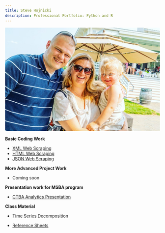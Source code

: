 ```yaml
---
title: Steve Hojnicki 
description: Professional Portfolio: Python and R
---
```


![My Picture](/pics/family.jpg)

<b> Basic Coding Work </b>
- [XML Web Scraping](https://github.com/Hojnicki/basiccoding/blob/master/xml_scrape.py)
- [HTML Web Scraping](https://github.com/Hojnicki/basiccoding/blob/master/html_scrape.py)
- [JSON Web Scraping](https://github.com/Hojnicki/basiccoding/blob/master/json_scrape.py)

<b> More Advanced Project Work </b>
- Coming soon

<b> Presentation work for MSBA program </b>

- [CTBA Analytics Presentation](/CTBAAnalyticsPresentation/index.md)


<b> Class Material </b>

- [Time Series Decomposition](/timeseries/index.md)

- [Reference Sheets](https://github.com/Hojnicki/cheatsheets)
